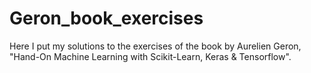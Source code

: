 # Geron_book_exercises

Here I put my solutions to the exercises of the book by Aurelien Geron, "Hand-On Machine Learning with Scikit-Learn, Keras & Tensorflow".
